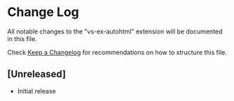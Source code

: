 # Change Log

All notable changes to the "vs-ex-autohtml" extension will be documented in this file.

Check [Keep a Changelog](http://keepachangelog.com/) for recommendations on how to structure this file.

## [Unreleased]

- Initial release